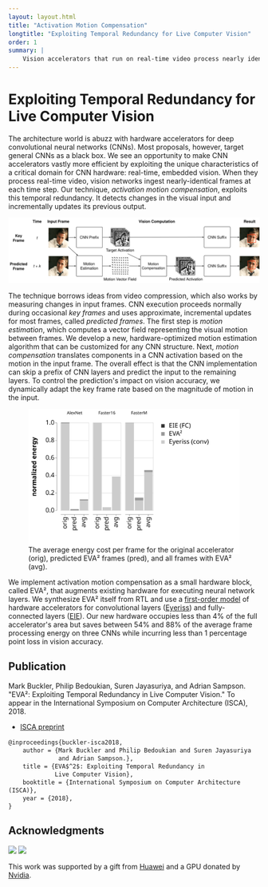 ```yaml
---
layout: layout.html
title: "Activation Motion Compensation"
longtitle: "Exploiting Temporal Redundancy for Live Computer Vision"
order: 1
summary: |
    Vision accelerators that run on real-time video process nearly identical frames at every time step. This project introduces *activation motion compensation*, a technique for approximately incremental acceleration of computer vision. It works by measuring motion in the input video and translating it to motion in the intermediate results of convolutional neural networks.
---
```

# Exploiting Temporal Redundancy for Live Computer Vision

The architecture world is abuzz with hardware accelerators for deep convolutional neural networks (CNNs).
Most proposals, however, target general CNNs as a black box.
We see an opportunity to make CNN accelerators vastly more efficient by exploiting the unique characteristics of a critical domain for CNN hardware: real-time, embedded vision.
When they process real-time video, vision networks ingest nearly-identical frames at each time step.
Our technique, *activation motion compensation*, exploits this temporal redundancy.
It detects changes in the visual input and incrementally updates its previous output.

<img src="strategy.svg" class="large">

The technique borrows ideas from video compression, which also works by measuring changes in input frames.
CNN execution proceeds normally during occasional *key frames* and uses approximate, incremental updates for most frames, called *predicted frames*.
The first step is *motion estimation*, which computes a vector field representing the visual motion between frames.
We develop a new, hardware-optimized motion estimation algorithm that can be customized for any CNN structure.
Next, *motion compensation* translates components in a CNN activation based on the motion in the input frame.
The overall effect is that the CNN implementation can skip a prefix of CNN layers and predict the input to the remaining layers.
To control the prediction's impact on vision accuracy, we dynamically adapt the key frame rate based on the magnitude of motion in the input.

<figure>
  <img src="norm-energy.svg" style="margin-bottom: -20px;">
  <figcaption>
    The average energy cost per frame for the original accelerator (orig), predicted EVA² frames (pred), and all frames with EVA² (avg).
  </figcaption>
</figure>

We implement activation motion compensation as a small hardware block, called EVA², that augments existing hardware for executing neural network layers.
We synthesize EVA² itself from RTL and use a [first-order model][fodlam] of hardware accelerators for convolutional layers ([Eyeriss][]) and fully-connected layers ([EIE][]).
Our new hardware occupies less than 4% of the full accelerator's area but saves between 54% and 88% of the average frame processing energy on three CNNs while incurring less than 1 percentage point loss in vision accuracy.

[eyeriss]: http://eyeriss.mit.edu
[eie]: https://dl.acm.org/citation.cfm?id=3001163
[fodlam]: https://github.com/cucapra/fodlam

## Publication

Mark Buckler, Philip Bedoukian, Suren Jayasuriya, and Adrian Sampson.
"EVA²: Exploiting Temporal Redundancy in Live Computer Vision."
To appear in the International Symposium on Computer Architecture (ISCA), 2018.

<ul class="links">
  <li><a href="/pubs/eva2-isca2018.pdf" class="pdf">ISCA preprint</a></li>
</ul>

    @inproceedings{buckler-isca2018,
        author = {Mark Buckler and Philip Bedoukian and Suren Jayasuriya
                  and Adrian Sampson.},
        title = {EVA$^2$: Exploiting Temporal Redundancy in
                 Live Computer Vision},
        booktitle = {International Symposium on Computer Architecture (ISCA)},
        year = {2018},
    }

## Acknowledgments

<img class="flair" src="/img/huawei.svg" style="height: 90px">
<img class="flair" src="/img/nvidia.svg" style="height: 90px">

This work was supported by a gift from [Huawei](http://www.huawei.com/) and a GPU donated by [Nvidia](https://developer.nvidia.com/academic_gpu_seeding).
